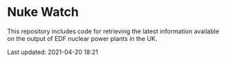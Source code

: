 # Nuke Watch

This repository includes code for retrieving the latest information available on the output of EDF nuclear power plants in the UK.

Last updated: 2021-04-20 18:21